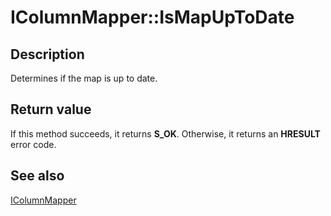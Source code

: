 # IColumnMapper::IsMapUpToDate

## Description

Determines if the map is up to date.

## Return value

If this method succeeds, it returns **S_OK**. Otherwise, it returns an **HRESULT** error code.

## See also

[IColumnMapper](https://learn.microsoft.com/windows/desktop/api/indexsrv/nn-indexsrv-icolumnmapper)